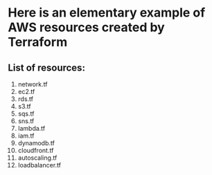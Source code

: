 Here is an elementary example of AWS resources created by Terraform
====

## List of resources:

1. network.tf
2. ec2.tf
3. rds.tf
4. s3.tf
5. sqs.tf
6. sns.tf
7. lambda.tf
8. iam.tf
9. dynamodb.tf
10. cloudfront.tf
11. autoscaling.tf
12. loadbalancer.tf

